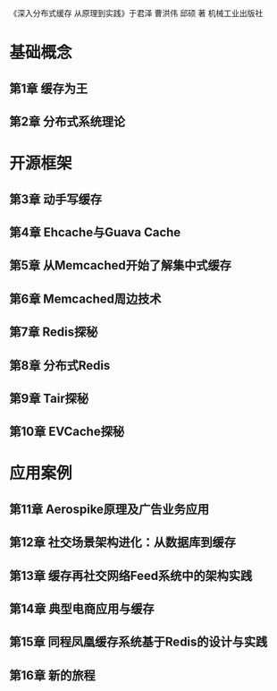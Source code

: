 《深入分布式缓存 从原理到实践》于君泽 曹洪伟 邱硕 著 机械工业出版社


# 基础概念
## 第1章 缓存为王
## 第2章 分布式系统理论

# 开源框架
## 第3章 动手写缓存
## 第4章 Ehcache与Guava Cache
## 第5章 从Memcached开始了解集中式缓存
## 第6章 Memcached周边技术
## 第7章 Redis探秘
## 第8章 分布式Redis
## 第9章 Tair探秘
## 第10章 EVCache探秘

# 应用案例
## 第11章 Aerospike原理及广告业务应用
## 第12章 社交场景架构进化：从数据库到缓存
## 第13章 缓存再社交网络Feed系统中的架构实践
## 第14章 典型电商应用与缓存
## 第15章 同程凤凰缓存系统基于Redis的设计与实践
## 第16章 新的旅程